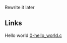Rewrite it later

## Links

Hello world [0-hello_world.c](https://github.com/hozayves/alx-low_level_programming/tree/master/0x00-hello_world)
